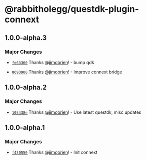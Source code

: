 # @rabbitholegg/questdk-plugin-connext

## 1.0.0-alpha.3

### Major Changes

- [`fe63300`](https://github.com/rabbitholegg/questdk-plugins/commit/fe633005067b03287e78a304b8bd8b10a230640b) Thanks [@jimobrien](https://github.com/jimobrien)! - bump qdk

- [`0693900`](https://github.com/rabbitholegg/questdk-plugins/commit/0693900000e3309952d273ad6ae60aad5b98fd25) Thanks [@jimobrien](https://github.com/jimobrien)! - Improve connext bridge

## 1.0.0-alpha.2

### Major Changes

- [`105438e`](https://github.com/rabbitholegg/questdk-plugins/commit/105438e68e7642300267a05b6f2ddcb50e049ef7) Thanks [@jimobrien](https://github.com/jimobrien)! - Use latest questdk, misc updates

## 1.0.0-alpha.1

### Major Changes

- [`f450550`](https://github.com/rabbitholegg/questdk-plugins/commit/f45055065caa3f3070fe6c00e4a67d5c7160279d) Thanks [@jimobrien](https://github.com/jimobrien)! - Init connext
